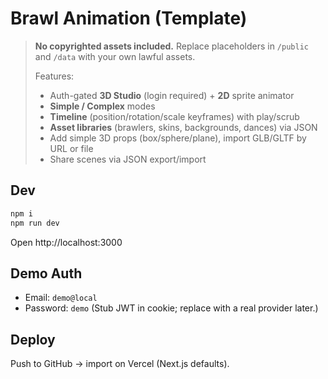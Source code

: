 # Brawl Animation (Template)

> **No copyrighted assets included.** Replace placeholders in `/public` and `/data` with your own lawful assets.
>
> Features:
> - Auth-gated **3D Studio** (login required) + **2D** sprite animator
> - **Simple / Complex** modes
> - **Timeline** (position/rotation/scale keyframes) with play/scrub
> - **Asset libraries** (brawlers, skins, backgrounds, dances) via JSON
> - Add simple 3D props (box/sphere/plane), import GLB/GLTF by URL or file
> - Share scenes via JSON export/import

## Dev
```bash
npm i
npm run dev
```
Open http://localhost:3000

## Demo Auth
- Email: `demo@local`
- Password: `demo`
(Stub JWT in cookie; replace with a real provider later.)

## Deploy
Push to GitHub → import on Vercel (Next.js defaults).
